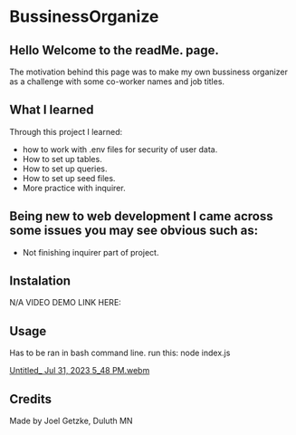 # BussinessOrganize

## Hello Welcome to the readMe. page.
The motivation behind this page was to make my own bussiness organizer as a challenge with some co-worker names and job titles.
## What I learned
Through this project I learned:
* how to work with .env files for security of user data.
* How to set up tables.
* How to set up queries.
* How to set up seed files.
* More practice with inquirer.
  
## Being new to web development I came across some issues you may see obvious such as:
* Not finishing inquirer part of project.

 ## Instalation
N/A
VIDEO DEMO LINK HERE: 
## Usage
Has to be ran in bash command line. run this: node index.js

[Untitled_ Jul 31, 2023 5_48 PM.webm](https://github.com/Glansburg/BussinessOrganize/assets/117139285/d6048d6a-3a8e-49ac-a38a-4d880d37eafe)


## Credits

Made by Joel Getzke, Duluth MN
